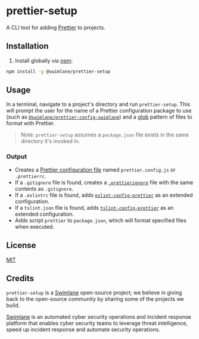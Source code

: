 # prettier-setup
A CLI tool for adding [Prettier](https://prettier.io) to projects.

## Installation
1. Install globally via [npm](https://npmjs.com):
```bash
npm install -g @swimlane/prettier-setup
```

## Usage
In a terminal, navigate to a project's directory and run `prettier-setup`.
This will prompt the user for the name of a Prettier configuration package to use (such as [`@swimlane/prettier-config-swimlane`](https://github.com/swimlane/prettier-config-swimlane)) and a [glob](https://github.com/isaacs/node-glob) pattern of files to format with Prettier.
> Note: `prettier-setup` assumes a `package.json` file exists in the same directory it's invoked in.

### Output
 - Creates a [Prettier configuration file](https://prettier.io/docs/en/configuration.html) named `prettier.config.js` or `.prettierrc`.
 - If a `.gitignore` file is found, creates a [`.prettierignore`](https://prettier.io/docs/en/ignore.html) file with the same contents as `.gitignore`.
 - If a `.eslintrc` file is found, adds [`eslint-config-prettier`](https://github.com/prettier/eslint-config-prettier) as an extended configuration.
 - If a `tslint.json` file is found, adds [`tslint-config-prettier`](https://github.com/alexjoverm/tslint-config-prettier) as an extended configuration.
 - Adds script `prettier` to `package.json`, which will format specified files when executed.

## License
[MIT](LICENSE)

## Credits
`prettier-setup` is a [Swimlane](http://swimlane.com) open-source project; we
believe in giving back to the open-source community by sharing some of the
projects we build.

[Swimlane](http://www.swimlane.com) is an automated cyber security operations and incident response
platform that enables cyber security teams to leverage threat intelligence,
speed up incident response and automate security operations.